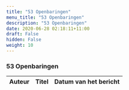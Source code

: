 ```yaml
---
title: "53 Openbaringen"
menu_title: "53 Openbaringen"
description: "53 Openbaringen"
date: 2020-06-28 02:18:11+11:00
draft: False
hidden: False
weight: 10
---
```

### 53 Openbaringen

**Auteur** | **Titel** | **Datum van het bericht**
---|---|---
